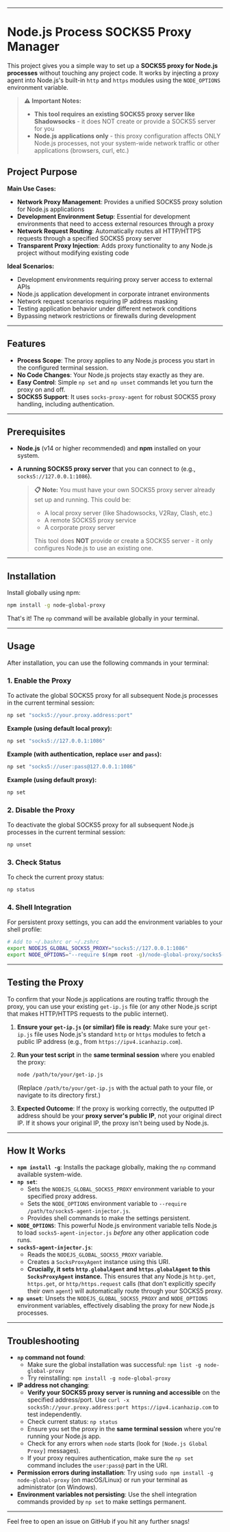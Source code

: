 -----

# Node.js Process SOCKS5 Proxy Manager

This project gives you a simple way to set up a **SOCKS5 proxy for Node.js processes** without touching any project code. It works by injecting a proxy agent into Node.js's built-in `http` and `https` modules using the `NODE_OPTIONS` environment variable.

> **⚠️ Important Notes:**
> - **This tool requires an existing SOCKS5 proxy server like Shadowsocks** - it does NOT create or provide a SOCKS5 server for you
> - **Node.js applications only** - this proxy configuration affects ONLY Node.js processes, not your system-wide network traffic or other applications (browsers, curl, etc.)

## Project Purpose

**Main Use Cases:**
- **Network Proxy Management**: Provides a unified SOCKS5 proxy solution for Node.js applications
- **Development Environment Setup**: Essential for development environments that need to access external resources through a proxy
- **Network Request Routing**: Automatically routes all HTTP/HTTPS requests through a specified SOCKS5 proxy server
- **Transparent Proxy Injection**: Adds proxy functionality to any Node.js project without modifying existing code

**Ideal Scenarios:**
- Development environments requiring proxy server access to external APIs
- Node.js application development in corporate intranet environments
- Network request scenarios requiring IP address masking
- Testing application behavior under different network conditions
- Bypassing network restrictions or firewalls during development

-----

## Features

  * **Process Scope**: The proxy applies to any Node.js process you start in the configured terminal session.
  * **No Code Changes**: Your Node.js projects stay exactly as they are.
  * **Easy Control**: Simple `np set` and `np unset` commands let you turn the proxy on and off.
  * **SOCKS5 Support**: It uses `socks-proxy-agent` for robust SOCKS5 proxy handling, including authentication.

-----

## Prerequisites

  * **Node.js** (v14 or higher recommended) and **npm** installed on your system.
  * **A running SOCKS5 proxy server** that you can connect to (e.g., `socks5://127.0.0.1:1086`).
    
    > **📋 Note:** You must have your own SOCKS5 proxy server already set up and running. This could be:
    > - A local proxy server (like Shadowsocks, V2Ray, Clash, etc.)
    > - A remote SOCKS5 proxy service
    > - A corporate proxy server
    > 
    > This tool does **NOT** provide or create a SOCKS5 server - it only configures Node.js to use an existing one.

-----

## Installation

Install globally using npm:

```bash
npm install -g node-global-proxy
```

That's it! The `np` command will be available globally in your terminal.

-----

## Usage

After installation, you can use the following commands in your terminal:

### 1. Enable the Proxy

To activate the global SOCKS5 proxy for all subsequent Node.js processes in the current terminal session:

```bash
np set "socks5://your.proxy.address:port"
```

**Example (using default local proxy):**

```bash
np set "socks5://127.0.0.1:1086"
```

**Example (with authentication, replace `user` and `pass`):**

```bash
np set "socks5://user:pass@127.0.0.1:1086"
```

**Example (using default proxy):**

```bash
np set
```

### 2. Disable the Proxy

To deactivate the global SOCKS5 proxy for all subsequent Node.js processes in the current terminal session:

```bash
np unset
```

### 3. Check Status

To check the current proxy status:

```bash
np status
```

### 4. Shell Integration

For persistent proxy settings, you can add the environment variables to your shell profile:

```bash
# Add to ~/.bashrc or ~/.zshrc
export NODEJS_GLOBAL_SOCKS5_PROXY="socks5://127.0.0.1:1086"
export NODE_OPTIONS="--require $(npm root -g)/node-global-proxy/socks5-agent-injector.js"
```

-----

## Testing the Proxy

To confirm that your Node.js applications are routing traffic through the proxy, you can use your existing `get-ip.js` file (or any other Node.js script that makes HTTP/HTTPS requests to the public internet).

1.  **Ensure your `get-ip.js` (or similar) file is ready**:
    Make sure your `get-ip.js` file uses Node.js's standard `http` or `https` modules to fetch a public IP address (e.g., from `https://ipv4.icanhazip.com`).

2.  **Run your test script** in the **same terminal session** where you enabled the proxy:

    ```bash
    node /path/to/your/get-ip.js
    ```

    (Replace `/path/to/your/get-ip.js` with the actual path to your file, or navigate to its directory first.)

3.  **Expected Outcome**: If the proxy is working correctly, the outputted IP address should be your **proxy server's public IP**, not your original direct IP. If it shows your original IP, the proxy isn't being used by Node.js.

-----

## How It Works

  * **`npm install -g`**: Installs the package globally, making the `np` command available system-wide.
  * **`np set`**:
      * Sets the `NODEJS_GLOBAL_SOCKS5_PROXY` environment variable to your specified proxy address.
      * Sets the `NODE_OPTIONS` environment variable to `--require /path/to/socks5-agent-injector.js`.
      * Provides shell commands to make the settings persistent.
  * **`NODE_OPTIONS`**: This powerful Node.js environment variable tells Node.js to load `socks5-agent-injector.js` *before* any other application code runs.
  * **`socks5-agent-injector.js`**:
      * Reads the `NODEJS_GLOBAL_SOCKS5_PROXY` variable.
      * Creates a `SocksProxyAgent` instance using this URI.
      * **Crucially, it sets `http.globalAgent` and `https.globalAgent` to this `SocksProxyAgent` instance.** This ensures that any Node.js `http.get`, `https.get`, or `http/https.request` calls (that don't explicitly specify their own `agent`) will automatically route through your SOCKS5 proxy.
  * **`np unset`**: Unsets the `NODEJS_GLOBAL_SOCKS5_PROXY` and `NODE_OPTIONS` environment variables, effectively disabling the proxy for new Node.js processes.

-----

## Troubleshooting

  * **`np` command not found**: 
      * Make sure the global installation was successful: `npm list -g node-global-proxy`
      * Try reinstalling: `npm install -g node-global-proxy`
  * **IP address not changing**:
      * **Verify your SOCKS5 proxy server is running and accessible** on the specified address/port. Use `curl -x socks5h://your.proxy.address:port https://ipv4.icanhazip.com` to test independently.
      * Check current status: `np status`
      * Ensure you set the proxy in the **same terminal session** where you're running your Node.js app.
      * Check for any errors when `node` starts (look for `[Node.js Global Proxy]` messages).
      * If your proxy requires authentication, make sure the `np set` command includes the `user:pass@` part in the URI.
  * **Permission errors during installation**: Try using `sudo npm install -g node-global-proxy` (on macOS/Linux) or run your terminal as administrator (on Windows).
  * **Environment variables not persisting**: Use the shell integration commands provided by `np set` to make settings permanent.

-----

Feel free to open an issue on GitHub if you hit any further snags\!